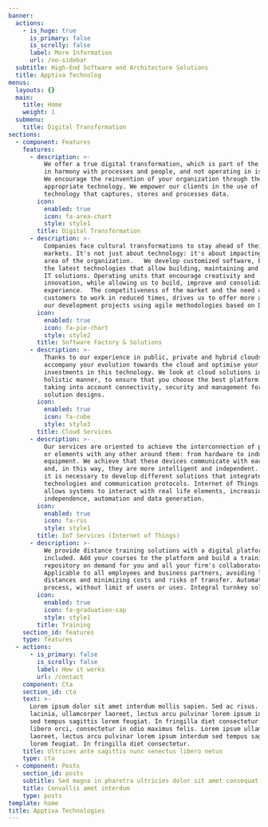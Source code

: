 ```yaml
---
banner:
  actions:
    - is_huge: true
      is_primary: false
      is_scrolly: false
      label: More Information
      url: /no-sidebar
  subtitle: High-End Software and Architecture Solutions
  title: Apptiva Technolog
menus:
  layouts: {}
  main:
    title: Home
    weight: 1
  submenu:
    title: Digital Transformation
sections:
  - component: Features
    features:
      - description: >-
          We offer a true digital transformation, which is part of the strategy
          in harmony with processes and people, and not operating in isolation.
          We encourage the reinvention of your organization through the use of
          appropriate technology. We empower our clients in the use of
          technology that captures, stores and processes data.
        icon:
          enabled: true
          icon: fa-area-chart
          style: style1
        title: Digital Transformation
      - description: >-
          Companies face cultural transformations to stay ahead of their
          markets. It's not just about technology: it's about impacting every
          area of the organization.   We develop customized software, based on
          the latest technologies that allow building, maintaining and scaling
          IT solutions. Operating units that encourage creativity and
          innovation, while allowing us to build, improve and consolidate
          experience.  The competitiveness of the market and the need of our
          customers to work in reduced times, drives us to offer more agility in
          our development projects using agile methodologies based on Devops.  
        icon:
          enabled: true
          icon: fa-pie-chart
          style: style2
        title: Software Factory & Solutions
      - description: >-
          Thanks to our experience in public, private and hybrid clouds, we
          accompany your evolution towards the cloud and optimise your
          investments in this technology. We look at cloud solutions in a
          holistic manner, to ensure that you choose the best platform options
          taking into account connectivity, security and management for your
          solution designs.
        icon:
          enabled: true
          icon: fa-cube
          style: style3
        title: Cloud Services
      - description: >-
          Our services are oriented to achieve the interconnection of products
          or elements with any other around them: from hardware to industrial
          equipment. We achieve that these devices communicate with each other
          and, in this way, they are more intelligent and independent. To do so,
          it is necessary to develop different solutions that integrate new
          technologies and communication protocols. Internet of Things (IoT)
          allows systems to interact with real life elements, increasing
          independence, automation and data generation. 
        icon:
          enabled: true
          icon: fa-rss
          style: style1
        title: IoT Services (Internet of Things)
      - description: >-
          We provide distance training solutions with a digital platform
          included. Add your courses to the platform and build a training
          repository on demand for you and all your firm's collaborators.
          Applicable to all employees and business partners, avoiding long
          distances and minimizing costs and risks of transfer. Automated
          process, without limit of users or uses. Integral turnkey solution.
        icon:
          enabled: true
          icon: fa-graduation-cap
          style: style1
        title: Training
    section_id: features
    type: features
  - actions:
      - is_primary: false
        is_scrolly: false
        label: How it works
        url: /contact
    component: Cta
    section_id: cta
    text: >-
      Lorem ipsum dolor sit amet interdum mollis sapien. Sed ac risus. Phasellus
      lacinia, ullamcorper laoreet, lectus arcu pulvinar lorem ipsum interdum
      sed tempus sagittis lorem feugiat. In fringilla diet consectetur. Morbi
      libero orci, consectetur in odio maximus felis. Lorem ipsum ullamcorper
      laoreet, lectus arcu pulvinar lorem ipsum interdum sed tempus sagittis
      lorem feugiat. In fringilla diet consectetur.
    title: Ultrices ante sagittis nunc senectus libero netus
    type: cta
  - component: Posts
    section_id: posts
    subtitle: Sed magna in pharetra ultricies dolor sit amet consequat adipiscing lorem.
    title: Convallis amet interdum
    type: posts
template: home
title: Apptiva Technologies
---
```

